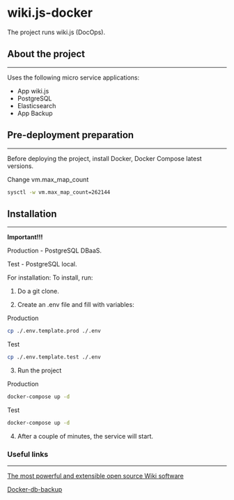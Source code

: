 # wiki.js-docker
The project runs wiki.js (DocOps).


## About the project
---

Uses the following micro service applications:

-   App wiki.js
-   PostgreSQL
-   Elasticsearch
-   App Backup


## Pre-deployment preparation

---

Before deploying the project, install Docker, Docker Compose latest versions.

Change vm.max_map_count

```bash
sysctl -w vm.max_map_count=262144
```


## Installation

---

**Important!!!**

Production - PostgreSQL DBaaS.

Test - PostgreSQL local.

For installation:
To install, run:

1. Do a git clone.

2. Create an .env file and fill with variables:


Production

```bash
cp ./.env.template.prod ./.env

```

Test

```bash
cp ./.env.template.test ./.env

```

3. Run the project 

Production

```bash
docker-compose up -d

```

Test

```bash
docker-compose up -d

```

4. After a couple of minutes, the service will start.


### Useful links

---

[The most powerful and extensible open source Wiki software](https://js.wiki/)

[Docker-db-backup](https://github.com/tiredofit/docker-db-backup)


